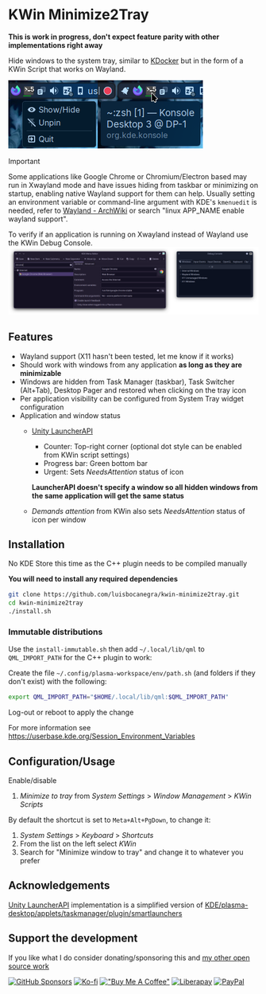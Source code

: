 # KWin Minimize2Tray

**This is work in progress, don't expect feature parity with other implementations right away**

Hide windows to the system tray, similar to [KDocker](https://github.com/user-none/KDocker) but in the form of a KWin Script that works on Wayland.

![preview](screenshots/preview.png)

> [!IMPORTANT]
> Some applications like Google Chrome or Chromium/Electron based may run in Xwayland mode and have issues hiding from taskbar or minimizing on startup, enabling native Wayland support for them can help. Usually setting an environment variable or command-line argument with KDE's `kmenuedit` is needed, refer to [Wayland - ArchWiki](https://wiki.archlinux.org/title/Wayland#GUI_libraries) or search "linux APP_NAME enable wayland support".
>
> To verify if an application is running on Xwayland instead of Wayland use the KWin Debug Console.
> ![wayland](screenshots/wayland.png)

## Features

- Wayland support (X11 hasn't been tested, let me know if it works)
- Should work with windows from any application **as long as they are minimizable**
- Windows are hidden from Task Manager (taskbar), Task Switcher (Alt+Tab), Desktop Pager and restored when clicking on the tray icon
- Per application visibility can be configured from System Tray widget configuration
- Application and window status
  - [Unity LauncherAPI](https://wiki.ubuntu.com/Unity/LauncherAPI)
    - Counter: Top-right corner (optional dot style can be enabled from KWin script settings)
    - Progress bar: Green bottom bar
    - Urgent: Sets *NeedsAttention* status of icon

    **LauncherAPI doesn't specify a window so all hidden windows from the same application will get the same status**
  - *Demands attention* from KWin also sets *NeedsAttention* status of icon per window

## Installation

No KDE Store this time as the C++ plugin needs to be compiled manually

**You will need to install any required dependencies**

```sh
git clone https://github.com/luisbocanegra/kwin-minimize2tray.git
cd kwin-minimize2tray
./install.sh
```

### Immutable distributions

Use the `install-immutable.sh` then add `~/.local/lib/qml` to `QML_IMPORT_PATH` for the C++ plugin to work:

Create the file `~/.config/plasma-workspace/env/path.sh` (and folders if they don't exist) with the following:

```sh
export QML_IMPORT_PATH="$HOME/.local/lib/qml:$QML_IMPORT_PATH"
```

Log-out or reboot to apply the change

For more information see <https://userbase.kde.org/Session_Environment_Variables>

## Configuration/Usage

Enable/disable

1. *Minimize to tray* from *System Settings* > *Window Management* > *KWin Scripts*

By default the shortcut is set to `Meta+Alt+PgDown`, to change it:

1. *System Settings* > *Keyboard* > *Shortcuts*
2. From the list on the left select *KWin*
3. Search for "Minimize window to tray" and change it to whatever you prefer

## Acknowledgements

[Unity LauncherAPI](https://wiki.ubuntu.com/Unity/LauncherAPI) implementation is a simplified version of [KDE/plasma-desktop/applets/taskmanager/plugin/smartlaunchers](https://github.com/KDE/plasma-desktop/tree/e3ba92b113d8a4e2d47a589835e9d867059dc2b9/applets/taskmanager/plugin/smartlaunchers)

## Support the development

If you like what I do consider donating/sponsoring this and [my other open source work](https://github.com/luisbocanegra?tab=repositories&q=&type=source&language=&sort=stargazers)

[![GitHub Sponsors](https://img.shields.io/badge/GitHub_Sponsors-supporter?logo=githubsponsors&color=%2329313C)](https://github.com/sponsors/luisbocanegra) [![Ko-fi](https://img.shields.io/badge/Ko--fi-supporter?logo=ko-fi&logoColor=%23ffffff&color=%23467BEB)](https://ko-fi.com/luisbocanegra) [!["Buy Me A Coffee"](https://img.shields.io/badge/Buy%20Me%20a%20Coffe-supporter?logo=buymeacoffee&logoColor=%23282828&color=%23FF803F)](https://www.buymeacoffee.com/luisbocanegra) [![Liberapay](https://img.shields.io/badge/Liberapay-supporter?logo=liberapay&logoColor=%23282828&color=%23F6C814)](https://liberapay.com/luisbocanegra/) [![PayPal](https://img.shields.io/badge/PayPal-supporter?logo=paypal&logoColor=%23ffffff&color=%23003087)](https://www.paypal.com/donate/?hosted_button_id=Y5TMH3Z4YZRDA)
